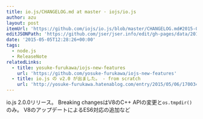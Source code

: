 ```yaml
---
title: io.js/CHANGELOG.md at master · iojs/io.js
author: azu
layout: post
itemUrl: 'https://github.com/iojs/io.js/blob/master/CHANGELOG.md#2015-05-04-version-200-rvagg'
editJSONPath: 'https://github.com/jser/jser.info/edit/gh-pages/data/2015/05/index.json'
date: '2015-05-05T12:28:26+00:00'
tags:
  - node.js
  - ReleaseNote
relatedLinks:
  - title: yosuke-furukawa/iojs-new-features
    url: 'https://github.com/yosuke-furukawa/iojs-new-features'
  - title: io.js の v2.0 が出ました。 - from scratch
    url: 'http://yosuke-furukawa.hatenablog.com/entry/2015/05/06/170034'
---
```

io.js 2.0.0リリース。
Breaking changesはV8のC++ APIの変更と`os.tmpdir()`のみ。
V8のアップデートによるES6対応の追加など
